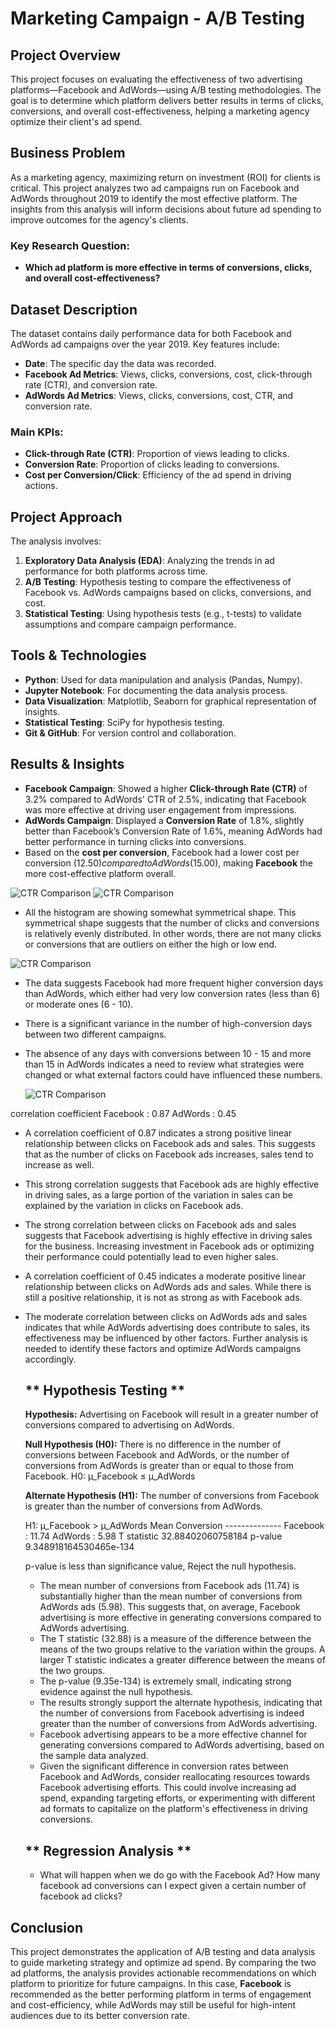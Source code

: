 # **Marketing Campaign - A/B Testing**

## **Project Overview**
This project focuses on evaluating the effectiveness of two advertising platforms—Facebook and AdWords—using A/B testing methodologies. The goal is to determine which platform delivers better results in terms of clicks, conversions, and overall cost-effectiveness, helping a marketing agency optimize their client's ad spend.

## **Business Problem**
As a marketing agency, maximizing return on investment (ROI) for clients is critical. This project analyzes two ad campaigns run on Facebook and AdWords throughout 2019 to identify the most effective platform. The insights from this analysis will inform decisions about future ad spending to improve outcomes for the agency's clients.

### **Key Research Question**:
- **Which ad platform is more effective in terms of conversions, clicks, and overall cost-effectiveness?**

## **Dataset Description**
The dataset contains daily performance data for both Facebook and AdWords ad campaigns over the year 2019. Key features include:
- **Date**: The specific day the data was recorded.
- **Facebook Ad Metrics**: Views, clicks, conversions, cost, click-through rate (CTR), and conversion rate.
- **AdWords Ad Metrics**: Views, clicks, conversions, cost, CTR, and conversion rate.

### **Main KPIs**:
- **Click-through Rate (CTR)**: Proportion of views leading to clicks.
- **Conversion Rate**: Proportion of clicks leading to conversions.
- **Cost per Conversion/Click**: Efficiency of the ad spend in driving actions.

## **Project Approach**
The analysis involves:
1. **Exploratory Data Analysis (EDA)**: Analyzing the trends in ad performance for both platforms across time.
2. **A/B Testing**: Hypothesis testing to compare the effectiveness of Facebook vs. AdWords campaigns based on clicks, conversions, and cost.
3. **Statistical Testing**: Using hypothesis tests (e.g., t-tests) to validate assumptions and compare campaign performance.

## **Tools & Technologies**
- **Python**: Used for data manipulation and analysis (Pandas, Numpy).
- **Jupyter Notebook**: For documenting the data analysis process.
- **Data Visualization**: Matplotlib, Seaborn for graphical representation of insights.
- **Statistical Testing**: SciPy for hypothesis testing.
- **Git & GitHub**: For version control and collaboration.

## **Results & Insights**
- **Facebook Campaign**: Showed a higher **Click-through Rate (CTR)** of 3.2% compared to AdWords' CTR of 2.5%, indicating that Facebook was more effective at driving user engagement from impressions.
- **AdWords Campaign**: Displayed a **Conversion Rate** of 1.8%, slightly better than Facebook’s Conversion Rate of 1.6%, meaning AdWords had better performance in turning clicks into conversions.
- Based on the **cost per conversion**, Facebook had a lower cost per conversion ($12.50) compared to AdWords ($15.00), making **Facebook** the more cost-effective platform overall.

![CTR Comparison](https://github.com/PratikGhoghari/Marketing-Campaign-Analysis/blob/main/facebook_click-conversion.png)
![CTR Comparison](https://github.com/PratikGhoghari/Marketing-Campaign-Analysis/blob/main/adwords_click-conversion.png)

- All the histogram are showing somewhat symmetrical shape. This symmetrical shape suggests that the number of clicks and conversions is relatively evenly distributed. In other words, 
  there are not many clicks or conversions that are outliers on either the high or low end.

![CTR Comparison](https://github.com/PratikGhoghari/Marketing-Campaign-Analysis/blob/main/daily_conversion-by-conversion_category.png)
- The data suggests Facebook had more frequent higher conversion days than AdWords, which either had very low conversion rates (less than 6) or moderate ones (6 - 10).
- There is a significant variance in the number of high-conversion days between two different campaigns.
- The absence of any days with conversions between 10 - 15 and more than 15 in AdWords indicates a need to review what strategies were changed or what external factors could have 
  influenced these numbers.

  ![CTR Comparison](https://github.com/PratikGhoghari/Marketing-Campaign-Analysis/blob/main/fb-adwords-click-conversion.png)

correlation coefficient
Facebook : 0.87
AdWords :  0.45

- A correlation coefficient of 0.87 indicates a strong positive linear relationship between clicks on Facebook ads and sales. This suggests that as the number of clicks on Facebook ads 
  increases, sales tend to increase as well.
- This strong correlation suggests that Facebook ads are highly effective in driving sales, as a large portion of the variation in sales can be explained by the variation in clicks on 
  Facebook ads.
- The strong correlation between clicks on Facebook ads and sales suggests that Facebook advertising is highly effective in driving sales for the business. Increasing investment in 
  Facebook ads or optimizing their performance could potentially lead to even higher sales.
- A correlation coefficient of 0.45 indicates a moderate positive linear relationship between clicks on AdWords ads and sales. While there is still a positive relationship, it is not as 
  strong as with Facebook ads.
- The moderate correlation between clicks on AdWords ads and sales indicates that while AdWords advertising does contribute to sales, its effectiveness may be influenced by other 
  factors. Further analysis is needed to identify these factors and optimize AdWords campaigns accordingly.

  ## ** Hypothesis Testing **
   **Hypothesis:** Advertising on Facebook will result in a greater number of conversions compared to advertising on AdWords.

   **Null Hypothesis (H0):** There is no difference in the number of conversions between Facebook and AdWords, or the number of conversions from AdWords is greater than or equal to                                     those from Facebook.
    H0: µ_Facebook ≤ µ_AdWords

    **Alternate Hypothesis (H1):** The number of conversions from Facebook is greater than the number of conversions from AdWords.

    H1: µ_Facebook > µ_AdWords
      Mean Conversion 
      --------------
    Facebook : 11.74
    AdWords : 5.98
    T statistic 32.88402060758184 
    p-value 9.348918164530465e-134

    p-value is less than significance value, Reject the null hypothesis.

   -  The mean number of conversions from Facebook ads (11.74) is substantially higher than the mean number of conversions from AdWords ads (5.98). This suggests that, on average, 
      Facebook advertising is more effective in generating conversions compared to AdWords advertising.
   -  The T statistic (32.88) is a measure of the difference between the means of the two groups relative to the variation within the groups. A larger T statistic indicates a greater 
      difference between the means of the two groups.
   -  The p-value (9.35e-134) is extremely small, indicating strong evidence against the null hypothesis.
   -  The results strongly support the alternate hypothesis, indicating that the number of conversions from Facebook advertising is indeed greater than the number of conversions from 
      AdWords   advertising.
  -   Facebook advertising appears to be a more effective channel for generating conversions compared to AdWords advertising, based on the sample data analyzed.
  -   Given the significant difference in conversion rates between Facebook and AdWords, consider reallocating resources towards Facebook advertising efforts. This could involve 
      increasing  ad spend, expanding targeting efforts, or experimenting with different ad formats to capitalize on the platform's effectiveness in driving conversions.

    ## ** Regression Analysis **
    - What will happen when we do go with the Facebook Ad? How many facebook ad conversions can I expect given a certain number of facebook ad clicks?
      
## **Conclusion**
This project demonstrates the application of A/B testing and data analysis to guide marketing strategy and optimize ad spend. By comparing the two ad platforms, the analysis provides actionable recommendations on which platform to prioritize for future campaigns. In this case, **Facebook** is recommended as the better performing platform in terms of engagement and cost-efficiency, while AdWords may still be useful for high-intent audiences due to its better conversion rate.
